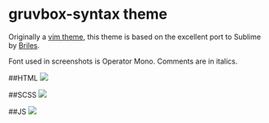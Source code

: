 # gruvbox-syntax theme

Originally a [vim theme](https://github.com/morhetz/gruvbox), this theme is based on the excellent port to Sublime by [Briles](http://brianreilly.me/gruvbox/).

Font used in screenshots is Operator Mono.  Comments are in italics.

##HTML
![](https://raw.githubusercontent.com/smlombardi/gruvbox-syntax/master/images/html.png)


##SCSS
![](https://raw.githubusercontent.com/smlombardi/gruvbox-syntax/master/images/scss.png)

##JS
![](https://raw.githubusercontent.com/smlombardi/gruvbox-syntax/master/images/js.png)